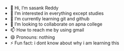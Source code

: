 - 👋 Hi, I’m sasank Reddy
- 👀 I’m interested in everything except studies
- 🌱 I’m currently learning git and github
- 💞️ I’m looking to collaborate on apna college
- 📫 How to reach me by using gmail
- 😄 Pronouns: nothing
- ⚡ Fun fact: i dont know about why i am learning this

<!---
sasankreddy-09/sasankreddy-09 is a ✨ special ✨ repository because its `README.md` (this file) appears on your GitHub profile.
You can click the Preview link to take a look at your changes.
--->
